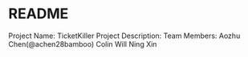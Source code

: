 # README

Project Name: TicketKiller
Project Description:
Team Members: 
Aozhu Chen(@achen28bamboo)
Colin
Will
Ning Xin

